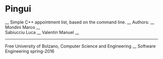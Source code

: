 # Pingui
__
Simple C++ appointment list, based on the command line.
__
Authors: __
Mondini Marco __  
Sabiucciu Luca __ 
Valentin Manuel __
____
Free University of Bolzano, Computer Science and Engineering __
Software Engineering spring-2016




